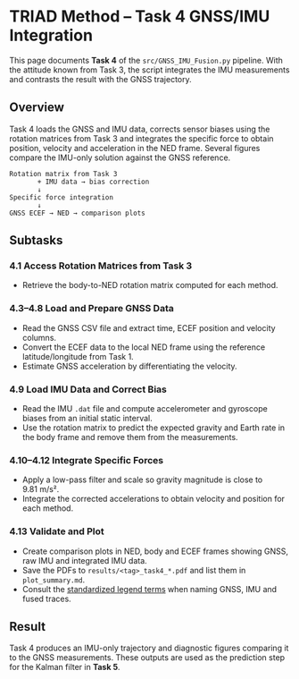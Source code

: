 # TRIAD Method – Task 4 GNSS/IMU Integration

This page documents **Task 4** of the `src/GNSS_IMU_Fusion.py` pipeline. With the attitude known from Task 3, the script integrates the IMU measurements and contrasts the result with the GNSS trajectory.

## Overview

Task 4 loads the GNSS and IMU data, corrects sensor biases using the rotation matrices from Task 3 and integrates the specific force to obtain position, velocity and acceleration in the NED frame. Several figures compare the IMU-only solution against the GNSS reference.

```
Rotation matrix from Task 3
       + IMU data → bias correction
       ↓
Specific force integration
       ↓
GNSS ECEF → NED → comparison plots
```

## Subtasks

### 4.1 Access Rotation Matrices from Task 3
- Retrieve the body-to-NED rotation matrix computed for each method.

### 4.3–4.8 Load and Prepare GNSS Data
- Read the GNSS CSV file and extract time, ECEF position and velocity columns.
- Convert the ECEF data to the local NED frame using the reference latitude/longitude from Task 1.
- Estimate GNSS acceleration by differentiating the velocity.

### 4.9 Load IMU Data and Correct Bias
- Read the IMU `.dat` file and compute accelerometer and gyroscope biases from an initial static interval.
- Use the rotation matrix to predict the expected gravity and Earth rate in the body frame and remove them from the measurements.

### 4.10–4.12 Integrate Specific Forces
- Apply a low-pass filter and scale so gravity magnitude is close to 9.81 m/s².
- Integrate the corrected accelerations to obtain velocity and position for each method.

### 4.13 Validate and Plot
- Create comparison plots in NED, body and ECEF frames showing GNSS, raw IMU and integrated IMU data.
- Save the PDFs to `results/<tag>_task4_*.pdf` and list them in `plot_summary.md`.
- Consult the [standardized legend terms](PlottingChecklist.md#standardized-legend-terms) when naming GNSS, IMU and fused traces.

## Result

Task 4 produces an IMU-only trajectory and diagnostic figures comparing it to the GNSS measurements. These outputs are used as the prediction step for the Kalman filter in **Task 5**.
